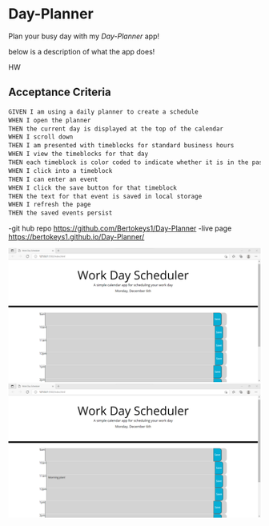 # Day-Planner
Plan your busy day with my *Day-Planner* app!

below is a description of what the app does!

HW
## Acceptance Criteria

```md
GIVEN I am using a daily planner to create a schedule
WHEN I open the planner
THEN the current day is displayed at the top of the calendar
WHEN I scroll down
THEN I am presented with timeblocks for standard business hours
WHEN I view the timeblocks for that day
THEN each timeblock is color coded to indicate whether it is in the past, present, or future
WHEN I click into a timeblock
THEN I can enter an event
WHEN I click the save button for that timeblock
THEN the text for that event is saved in local storage
WHEN I refresh the page
THEN the saved events persist
```

-git hub repo <https://github.com/Bertokeys1/Day-Planner>
-live page <https://bertokeys1.github.io/Day-Planner/>


![img](screenshot.png)
![img](Screenshot2.png)

